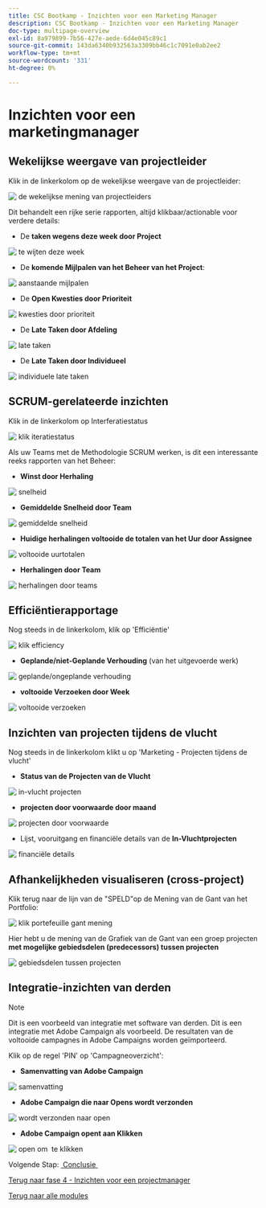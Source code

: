 ```yaml
---
title: CSC Bootkamp - Inzichten voor een Marketing Manager
description: CSC Bootkamp - Inzichten voor een Marketing Manager
doc-type: multipage-overview
exl-id: 8a979899-7b56-427e-aede-6d4e045c89c1
source-git-commit: 143da6340b932563a3309bb46c1c7091e0ab2ee2
workflow-type: tm+mt
source-wordcount: '331'
ht-degree: 0%

---
```


# Inzichten voor een marketingmanager

## Wekelijkse weergave van projectleider

Klik in de linkerkolom op de wekelijkse weergave van de projectleider:

![&#x200B; de wekelijkse mening van projectleiders &#x200B;](./images/weekly-view.png)

Dit behandelt een rijke serie rapporten, altijd klikbaar/actionable voor verdere details:

- De **taken wegens deze week door Project**

![&#x200B; te wijten deze week &#x200B;](./images/tasks-due.png)

- De **komende Mijlpalen van het Beheer van het Project**:

![&#x200B; aanstaande mijlpalen &#x200B;](./images/upcoming-milestones.png)

- De **Open Kwesties door Prioriteit**

![&#x200B; kwesties door prioriteit &#x200B;](./images/open-issues.png)

- De **Late Taken door Afdeling**

![&#x200B; late taken &#x200B;](./images/late-tasks.png)

- De **Late Taken door Individueel**

![&#x200B; individuele late taken &#x200B;](./images/individual-late-tasks.png)

## SCRUM-gerelateerde inzichten

Klik in de linkerkolom op Interferatiestatus

![&#x200B; klik iteratiestatus &#x200B;](./images/iteration-status.png)

Als uw Teams met de Methodologie SCRUM werken, is dit een interessante reeks rapporten van het Beheer:

- **Winst door Herhaling**

![&#x200B; snelheid &#x200B;](./images/velocity.png)

- **Gemiddelde Snelheid door Team**

![&#x200B; gemiddelde snelheid &#x200B;](./images/average-velocity.png)

- **Huidige herhalingen voltooide de totalen van het Uur door Assignee**

![&#x200B; voltooide uurtotalen &#x200B;](./images/iteration-status.png)

- **Herhalingen door Team**

![&#x200B; herhalingen door teams &#x200B;](./images/iterations-by-team.png)

## Efficiëntierapportage

Nog steeds in de linkerkolom, klik op &#39;Efficiëntie&#39;

![&#x200B; klik efficiency &#x200B;](./images/efficiency.png)

- **Geplande/niet-Geplande Verhouding** (van het uitgevoerde werk)

![&#x200B; geplande/ongeplande verhouding &#x200B;](./images/planned-unplanned.png)

- **voltooide Verzoeken door Week**

![&#x200B; voltooide verzoeken &#x200B;](./images/completed-requests.png)

## Inzichten van projecten tijdens de vlucht

Nog steeds in de linkerkolom klikt u op &#39;Marketing - Projecten tijdens de vlucht&#39;

- **Status van de Projecten van de Vlucht**

![&#x200B; in-vlucht projecten &#x200B;](./images/inflight-projects.png)

- **projecten door voorwaarde door maand**

![&#x200B; projecten door voorwaarde &#x200B;](./images/project-by-condition.png)

- Lijst, vooruitgang en financiële details van de **In-Vluchtprojecten**

![&#x200B; financiële details &#x200B;](./images/inflights-projects.png)

## Afhankelijkheden visualiseren (cross-project)

Klik terug naar de lijn van de &quot;SPELD&quot;op de Mening van de Gant van het Portfolio:

![&#x200B; klik portefeuille gant mening &#x200B;](./images/gant-view.png)

Hier hebt u de mening van de Grafiek van de Gant van een groep projecten **met mogelijke gebiedsdelen (predecessors) tussen projecten**

![&#x200B; gebiedsdelen tussen projecten &#x200B;](./images/gant-chart.png)

## Integratie-inzichten van derden

>[!NOTE]
>
> Dit is een voorbeeld van integratie met software van derden. Dit is een integratie met Adobe Campaign als voorbeeld. De resultaten van de voltooide campagnes in Adobe Campaigns worden geïmporteerd.

Klik op de regel &#39;PIN&#39; op &#39;Campagneoverzicht&#39;:

- **Samenvatting van Adobe Campaign**

![&#x200B; samenvatting &#x200B;](./images/campaign-summary.png)

- **Adobe Campaign die naar Opens wordt verzonden**

![&#x200B; wordt verzonden naar open &#x200B;](./images/sent-to-open.png)

- **Adobe Campaign opent aan Klikken**

![&#x200B; open om &#x200B;](./images/open-to-click.png) te klikken

Volgende Stap: [&#x200B; Conclusie &#x200B;](../../conclusion.md)

[Terug naar fase 4 - Inzichten voor een projectmanager](./project-manager.md)

[Terug naar alle modules](../../overview.md)
